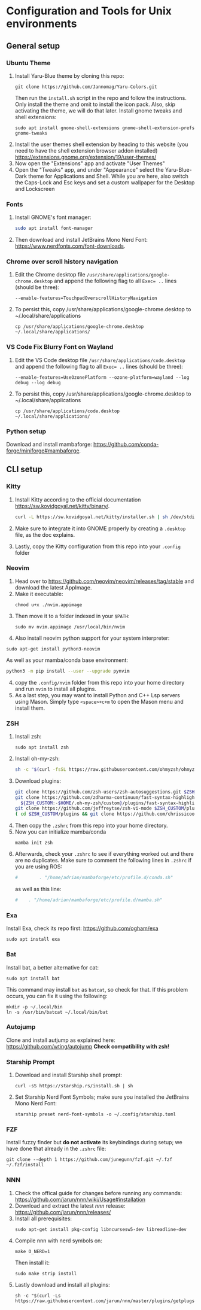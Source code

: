 # Configuration and Tools for Unix environments

## General setup
### Ubuntu Theme 
1. Install Yaru-Blue theme by cloning this repo:
    ```shell
    git clone https://github.com/Jannomag/Yaru-Colors.git
    ```
    Then run the `install.sh` script in the repo and follow the instructions. Only install the theme and omit to install the icon pack. Also, skip activating the theme, we will do that later.
    Install gnome tweaks and shell extensions:
    ```shell
    sudo apt install gnome-shell-extensions gnome-shell-extension-prefs gnome-tweaks
    ```
2. Install the user themes shell extension by heading to this website (you need to have the shell extension browser addon installed) <br>
  https://extensions.gnome.org/extension/19/user-themes/
3. Now open the "Extensions" app and activate "User Themes"
4. Open the "Tweaks" app, and under "Appearance" select the Yaru-Blue-Dark theme for Applications and Shell. While you are here, also switch the Caps-Lock and Esc keys and set a custom wallpaper for the Desktop and Lockscreen

### Fonts
1. Install GNOME's font manager:
      ```bash
      sudo apt install font-manager
      ```
3. Then download and install JetBrains Mono Nerd Font: https://www.nerdfonts.com/font-downloads.


### Chrome over scroll history navigation 
1. Edit the Chrome desktop file `/usr/share/applications/google-chrome.desktop` and append the following flag to all `Exec= ..` lines (should be three):
      ```shell
      --enable-features=TouchpadOverscrollHistoryNavigation
      ```
2. To persist this, copy /usr/share/applications/google-chrome.desktop to ~/.local/share/applications
      ```shell
      cp /usr/share/applications/google-chrome.desktop ~/.local/share/applications/
      ```
      
### VS Code Fix Blurry Font on Wayland
1. Edit the VS Code desktop file `/usr/share/applications/code.desktop` and append the following flag to all `Exec= ..` lines (should be three):
      ```shell
      --enable-features=UseOzonePlatform --ozone-platform=wayland --log debug --log debug
      ```
2. To persist this, copy /usr/share/applications/google-chrome.desktop to ~/.local/share/applications
      ```shell
      cp /usr/share/applications/code.desktop ~/.local/share/applications/

### Python setup 
Download and install mambaforge: https://github.com/conda-forge/miniforge#mambaforge.


## CLI setup
### Kitty
1. Install Kitty according to the official documentation https://sw.kovidgoyal.net/kitty/binary/.
      ```bash
      curl -L https://sw.kovidgoyal.net/kitty/installer.sh | sh /dev/stdin
      ```
2. Make sure to integrate it into GNOME properly by creating a `.desktop` file, as the doc explains.

3. Lastly, copy the Kitty configuration from this repo into your `.config` folder

   
### Neovim 
1. Head over to https://github.com/neovim/neovim/releases/tag/stable and download the latest AppImage.
2. Make it executable:
      ```
      chmod u+x ./nvim.appimage
      ```
3. Then move it to a folder indexed in your `$PATH`:
      ```
      sudo mv nvim.appimage /usr/local/bin/nvim
      ```
3. Also install neovim python support for your system interpreter:
  ```
  sudo apt-get install python3-neovim
  ```
  As well as your mamba/conda base environment:
  ```bash
  python3 -m pip install --user --upgrade pynvim
  ```
4. copy the `.config/nvim` folder from this repo into your home directory and run `nvim` to install all plugins. 
5. As a last step, you may want to install Python and C++ Lsp servers using Mason. Simply type `<space>+c+m` to open the Mason menu and install them. 



### ZSH
1. Install zsh:
      ```
      sudo apt install zsh
      ```
2. Install oh-my-zsh:
      ```zsh
      sh -c "$(curl -fsSL https://raw.githubusercontent.com/ohmyzsh/ohmyzsh/master/tools/install.sh)"
      ```
3. Download plugins:
      ```zsh
      git clone https://github.com/zsh-users/zsh-autosuggestions.git $ZSH_CUSTOM/plugins/zsh-autosuggestions
      git clone https://github.com/zdharma-continuum/fast-syntax-highlighting.git \
        ${ZSH_CUSTOM:-$HOME/.oh-my-zsh/custom}/plugins/fast-syntax-highlighting
      git clone https://github.com/jeffreytse/zsh-vi-mode $ZSH_CUSTOM/plugins/zsh-vi-mode
      ( cd $ZSH_CUSTOM/plugins && git clone https://github.com/chrissicool/zsh-256color )
      ```
3. Then copy the `.zshrc` from this repo into your home directory. 
4. Now you can initialize mamba/conda
      ```
      mamba init zsh 
      ```
6. Afterwards, check your `.zshrc` to see if everything worked out and there are no duplicates. 
  Make sure to comment the following lines in `.zshrc` if you are using ROS:
    ```zsh
    #        . "/home/adrian/mambaforge/etc/profile.d/conda.sh"
    ```
    as well as this line:
    ```zsh
    #    . "/home/adrian/mambaforge/etc/profile.d/mamba.sh"
    ```
### Exa 
Install Exa, check its repo first: https://github.com/ogham/exa
```
sudo apt install exa
```

### Bat
Install bat, a better alternative for cat:
```
sudo apt install bat
```
This command may install `bat` as `batcat`, so check for that. If this problem occurs, you can fix it using the following:
```
mkdir -p ~/.local/bin
ln -s /usr/bin/batcat ~/.local/bin/bat
```

### Autojump
Clone and install autjump as explained here: https://github.com/wting/autojump
**Check compatibility with zsh!**

### Starship Prompt
1. Download and install Starship shell prompt:
    ```shell
    curl -sS https://starship.rs/install.sh | sh
    ```
2. Set Starship Nerd Font Symbols; make sure you installed the JetBrains Mono Nerd Font:
   ```shell
   starship preset nerd-font-symbols -o ~/.config/starship.toml
   ```



### FZF
Install fuzzy finder but **do not activate** its keybindings during setup; we have done that already in the `.zshrc` file:
```
git clone --depth 1 https://github.com/junegunn/fzf.git ~/.fzf
~/.fzf/install
```

### NNN
1. Check the offical guide for changes before running any commands: https://github.com/jarun/nnn/wiki/Usage#installation
2. Download and extract the latest *nnn* release: https://github.com/jarun/nnn/releases/
3. Install all prerequisites:
   ```
   sudo apt-get install pkg-config libncursesw5-dev libreadline-dev
   ```
4. Compile nnn with nerd symbols on:
      ```
      make O_NERD=1 
      ```
      Then install it:
      ```
      sudo make strip install
      ```
5. Lastly download and install all plugins:
   ```
   sh -c "$(curl -Ls https://raw.githubusercontent.com/jarun/nnn/master/plugins/getplugs)"
   ```




